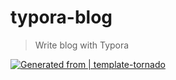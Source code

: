 # typora-blog
> Write blog with Typora

[![Generated from | template-tornado](https://img.shields.io/badge/Generated%20from-template--tornado-FF87D4?style=flat-square&logo=python&logoColor=FF87D4&labelColor=1F222A)](https://github.com/Jackeriss/template-tornado)
